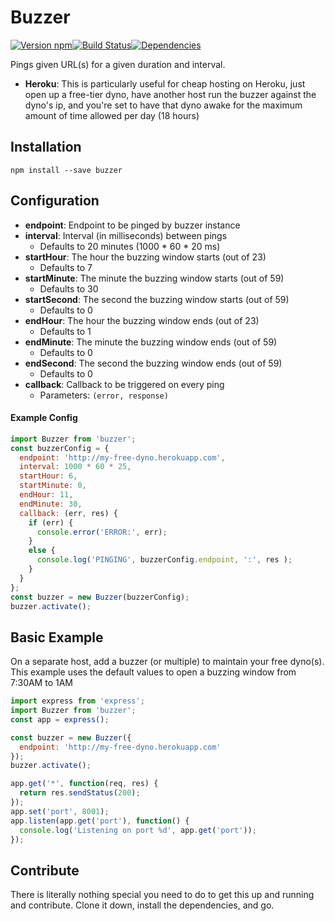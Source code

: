 # Buzzer
[![Version npm](https://img.shields.io/npm/v/buzzer.svg?style=flat-square)](https://www.npmjs.com/package/buzzer)[![Build Status](https://img.shields.io/travis/jimgong92/buzzer/master.svg?style=flat-square)](https://travis-ci.org/jimgong92/buzzer)[![Dependencies](https://img.shields.io/david/jimgong92/buzzer.svg?style=flat-square)](https://david-dm.org/jimgong92/buzzer)

Pings given URL(s) for a given duration and interval. 

- **Heroku**: This is particularly useful for cheap hosting on Heroku, just open up a free-tier dyno, have another host run the buzzer against the dyno's ip, and you're set to have that dyno awake for the maximum amount of time allowed per day (18 hours)

## Installation
`npm install --save buzzer`

## Configuration
- **endpoint**: Endpoint to be pinged by buzzer instance
- **interval**: Interval (in milliseconds) between pings 
  - Defaults to 20 minutes (1000 * 60 * 20 ms)
- **startHour**: The hour the buzzing window starts (out of 23)
  - Defaults to 7 
- **startMinute**: The minute the buzzing window starts (out of 59)
  - Defaults to 30
- **startSecond**: The second the buzzing window starts (out of 59)
  - Defaults to 0
- **endHour**: The hour the buzzing window ends (out of 23)
  - Defaults to 1 
- **endMinute**: The minute the buzzing window ends (out of 59)
  - Defaults to 0
- **endSecond**: The second the buzzing window ends (out of 59)
  - Defaults to 0
- **callback**: Callback to be triggered on every ping
  - Parameters: `(error, response)`

#### Example Config
```javascript
import Buzzer from 'buzzer';
const buzzerConfig = {
  endpoint: 'http://my-free-dyno.herokuapp.com',
  interval: 1000 * 60 * 25,
  startHour: 6,
  startMinute: 0,
  endHour: 11,
  endMinute: 30,
  callback: (err, res) { 
    if (err) {
      console.error('ERROR:', err);
    }
    else {
      console.log('PINGING', buzzerConfig.endpoint, ':', res );
    }
  }
};
const buzzer = new Buzzer(buzzerConfig);
buzzer.activate();
```

## Basic Example
On a separate host, add a buzzer (or multiple) to maintain your free dyno(s). This example uses the default values to open a buzzing window from 7:30AM to 1AM

```javascript
import express from 'express';
import Buzzer from 'buzzer';
const app = express();

const buzzer = new Buzzer({
  endpoint: 'http://my-free-dyno.herokuapp.com'
});
buzzer.activate();

app.get('*', function(req, res) {
  return res.sendStatus(200);
});
app.set('port', 8001);
app.listen(app.get('port'), function() {
  console.log('Listening on port %d', app.get('port'));
});

```

## Contribute
There is literally nothing special you need to do to get this up and running and contribute. Clone it down, install the dependencies, and go.

